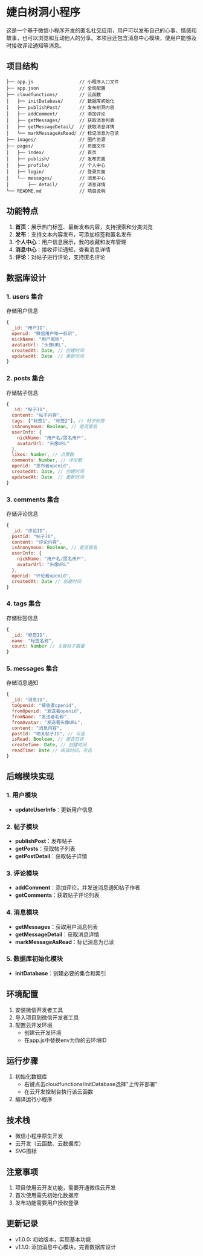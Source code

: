 # 婕白树洞小程序

这是一个基于微信小程序开发的匿名社交应用，用户可以发布自己的心事、情感和故事，也可以浏览和互动他人的分享。本项目还包含消息中心模块，使用户能够及时接收评论通知等消息。

## 项目结构
```
├── app.js                 // 小程序入口文件
├── app.json               // 全局配置
├── cloudfunctions/        // 云函数
│   ├── initDatabase/      // 数据库初始化
│   ├── publishPost/       // 发布树洞内容
│   ├── addComment/        // 添加评论
│   ├── getMessages/       // 获取消息列表
│   ├── getMessageDetail/  // 获取消息详情
│   └── markMessageAsRead/ // 标记消息为已读
├── images/                // 图片资源
├── pages/                 // 页面文件
│   ├── index/             // 首页
│   ├── publish/           // 发布页面
│   ├── profile/           // 个人中心
│   ├── login/             // 登录页面
│   └── messages/          // 消息中心
│       ├── detail/        // 消息详情
└── README.md              // 项目说明
```

## 功能特点
1. **首页**：展示热门标签、最新发布内容，支持搜索和分类浏览
2. **发布**：支持文本内容发布，可添加标签和匿名发布
3. **个人中心**：用户信息展示，我的收藏和发布管理
4. **消息中心**：接收评论通知，查看消息详情
5. **评论**：对帖子进行评论，支持匿名评论

## 数据库设计

### 1. users 集合
存储用户信息
```javascript
{
  _id: "用户ID",
  openid: "微信用户唯一标识",
  nickName: "用户昵称",
  avatarUrl: "头像URL",
  createdAt: Date, // 创建时间
  updatedAt: Date  // 更新时间
}
```

### 2. posts 集合
存储帖子信息
```javascript
{
  _id: "帖子ID",
  content: "帖子内容",
  tags: ["标签1", "标签2"], // 帖子标签
  isAnonymous: Boolean, // 是否匿名
  userInfo: {
    nickName: "用户名/匿名用户",
    avatarUrl: "头像URL"
  },
  likes: Number, // 点赞数
  comments: Number, // 评论数
  openid: "发布者openid",
  createdAt: Date, // 创建时间
  updatedAt: Date  // 更新时间
}
```

### 3. comments 集合
存储评论信息
```javascript
{
  _id: "评论ID",
  postId: "帖子ID",
  content: "评论内容",
  isAnonymous: Boolean, // 是否匿名
  userInfo: {
    nickName: "用户名/匿名用户",
    avatarUrl: "头像URL"
  },
  openid: "评论者openid",
  createdAt: Date // 创建时间
}
```

### 4. tags 集合
存储标签信息
```javascript
{
  _id: "标签ID",
  name: "标签名称",
  count: Number // 关联帖子数量
}
```

### 5. messages 集合
存储消息通知
```javascript
{
  _id: "消息ID",
  toOpenid: "接收者openid",
  fromOpenid: "发送者openid",
  fromName: "发送者名称",
  fromAvatar: "发送者头像URL",
  content: "消息内容",
  postId: "相关帖子ID", // 可选
  isRead: Boolean, // 是否已读
  createTime: Date, // 创建时间
  readTime: Date // 阅读时间，可选
}
```

## 后端模块实现

### 1. 用户模块
- **updateUserInfo**：更新用户信息

### 2. 帖子模块
- **publishPost**：发布帖子
- **getPosts**：获取帖子列表
- **getPostDetail**：获取帖子详情

### 3. 评论模块
- **addComment**：添加评论，并发送消息通知帖子作者
- **getComments**：获取帖子评论列表

### 4. 消息模块
- **getMessages**：获取用户消息列表
- **getMessageDetail**：获取消息详情
- **markMessageAsRead**：标记消息为已读

### 5. 数据库初始化模块
- **initDatabase**：创建必要的集合和索引

## 环境配置
1. 安装微信开发者工具
2. 导入项目到微信开发者工具
3. 配置云开发环境
   - 创建云开发环境
   - 在app.js中替换env为你的云环境ID

## 运行步骤
1. 初始化数据库
   - 右键点击cloudfunctions/initDatabase选择"上传并部署"
   - 在云开发控制台执行该云函数
2. 编译运行小程序

## 技术栈
- 微信小程序原生开发
- 云开发（云函数、云数据库）
- SVG图标

## 注意事项
1. 项目使用云开发功能，需要开通微信云开发
2. 首次使用需先初始化数据库
3. 发布功能需要用户授权登录

## 更新记录
- v1.0.0: 初始版本，实现基本功能
- v1.1.0: 添加消息中心模块，完善数据库设计